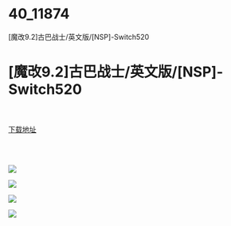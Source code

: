# 40_11874
[魔改9.2]古巴战士/英文版/[NSP]-Switch520
# [魔改9.2]古巴战士/英文版/[NSP]-Switch520
 <br/></br>
[下载地址](https://www.switch520.cc/article/11874 "下载地址")
<br/></br>

<p>&nbsp;</p>
<p><img src="https://www.switch520.cc/muke_img/upload_art_editor_20210321-1_ba42e33e6de7b205a453bcdab7d18bb5.jpg"></p>
<p><img src="https://www.switch520.cc/muke_img/upload_art_editor_20210321-1_e6a59c29de5d50f1cd11c3737b648eb0.jpg"></p>
<p><img src="https://www.switch520.cc/muke_img/upload_art_editor_20210321-1_cc97d7b12a1115d289e924be7ea975b1.jpg"></p>
<p><img src="https://www.switch520.cc/muke_img/upload_art_editor_20210321-1_c546210c056d1388b8c66b13b424750b.jpg"></p>
<p><strong>&nbsp;</strong></p>
